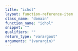 ```yaml
---
title: "ichol"
layout: function-reference-item
class_name: "domain"
function_name: "ichol"
snippet: ""
qualifiers: ""
return_type: "varargout"
arguments: "(varargin)"
---
```


<pre class="help-text"></pre>